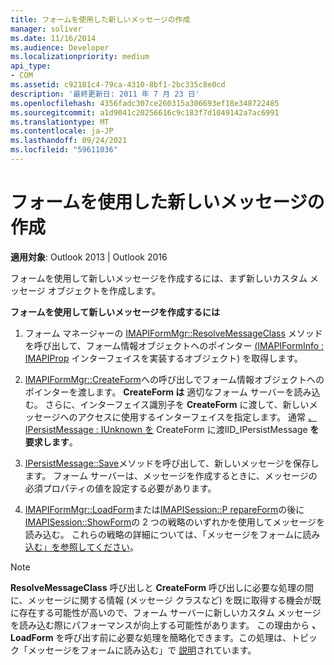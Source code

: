 ```yaml
---
title: フォームを使用した新しいメッセージの作成
manager: soliver
ms.date: 11/16/2014
ms.audience: Developer
ms.localizationpriority: medium
api_type:
- COM
ms.assetid: c92181c4-79ca-4310-8bf1-2bc335c8e0cd
description: '最終更新日: 2011 年 7 月 23 日'
ms.openlocfilehash: 4356fadc307ce260315a306693ef18e348722485
ms.sourcegitcommit: a1d9041c20256616c9c183f7d1049142a7ac6991
ms.translationtype: MT
ms.contentlocale: ja-JP
ms.lasthandoff: 09/24/2021
ms.locfileid: "59611036"
---
```

# <a name="composing-a-new-message-by-using-a-form"></a>フォームを使用した新しいメッセージの作成

  
  
**適用対象**: Outlook 2013 | Outlook 2016 
  
フォームを使用して新しいメッセージを作成するには、まず新しいカスタム メッセージ オブジェクトを作成します。
  
 **フォームを使用して新しいメッセージを作成するには**
  
1. フォーム マネージャーの [IMAPIFormMgr::ResolveMessageClass](imapiformmgr-resolvemessageclass.md) メソッドを呼び出して、フォーム情報オブジェクトへのポインター [(IMAPIFormInfo : IMAPIProp](imapiforminfoimapiprop.md) インターフェイスを実装するオブジェクト) を取得します。 
    
2. [IMAPIFormMgr::CreateForm](imapiformmgr-createform.md)への呼び出しでフォーム情報オブジェクトへのポインターを渡します。 **CreateForm は** 適切なフォーム サーバーを読み込む。 さらに、インターフェイス識別子を **CreateForm** に渡して、新しいメッセージへのアクセスに使用するインターフェイスを指定します。 通常 [、IPersistMessage : IUnknown を](ipersistmessageiunknown.md) CreateForm に渡IID_IPersistMessage **を要求します**。
    
3. [IPersistMessage::Save](ipersistmessage-save.md)メソッドを呼び出して、新しいメッセージを保存します。 フォーム サーバーは、メッセージを作成するときに、メッセージの必須プロパティの値を設定する必要があります。 
    
4. [IMAPIFormMgr::LoadForm](imapiformmgr-loadform.md)または[IMAPISession::P repareForm](imapisession-prepareform.md)の後に[IMAPISession::ShowForm](imapisession-showform.md)の 2 つの戦略のいずれかを使用してメッセージを読み込む。 これらの戦略の詳細については、「メッセージをフォームに読み [込む」を参照してください](loading-a-message-into-a-form.md)。
    
> [!NOTE]
> **ResolveMessageClass** 呼び出しと **CreateForm** 呼び出しに必要な処理の間に、メッセージに関する情報 (メッセージ クラスなど) を既に取得する機会が既に存在する可能性が高いので、フォーム サーバーに新しいカスタム メッセージを読み込む際にパフォーマンスが向上する可能性があります。 この理由から **、LoadForm** を呼び出す前に必要な処理を簡略化できます。この処理は、トピック「メッセージをフォームに読み込む」で [説明](loading-a-message-into-a-form.md)されています。 
  

